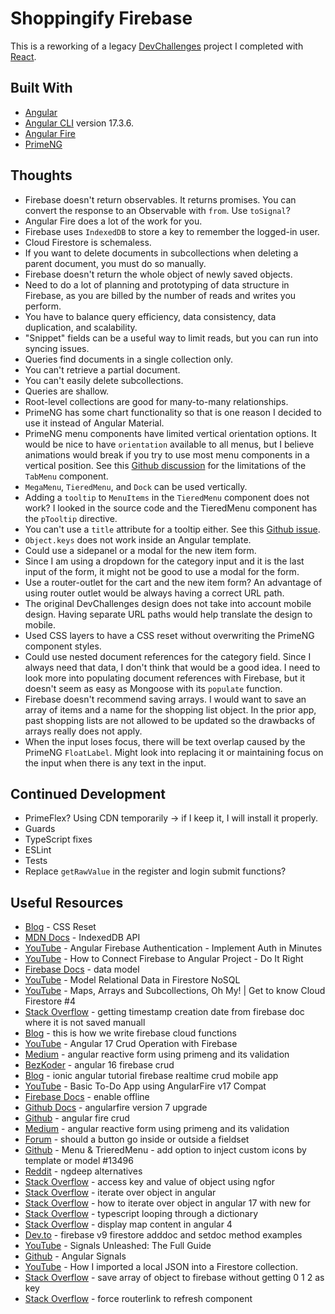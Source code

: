 # Shoppingify Firebase

This is a reworking of a legacy [DevChallenges](https://legacy.devchallenges.io/challenges/mGd5VpbO4JnzU6I9l96x) project I completed with [React](https://github.com/jdegand/shoppingify-frontend).

## Built With

- [Angular](https://angular.dev)
- [Angular CLI](https://github.com/angular/angular-cli) version 17.3.6.
- [Angular Fire](https://github.com/angular/angularfire)
- [PrimeNG](https://primeng.org)

## Thoughts

- Firebase doesn't return observables.  It returns promises. You can convert the response to an Observable with `from`.  Use `toSignal`?   
- Angular Fire does a lot of the work for you.  
- Firebase uses `IndexedDB` to store a key to remember the logged-in user. 
- Cloud Firestore is schemaless.   
- If you want to delete documents in subcollections when deleting a parent document, you must do so manually.
- Firebase doesn't return the whole object of newly saved objects.
- Need to do a lot of planning and prototyping of data structure in Firebase, as you are billed by the number of reads and writes you perform.
- You have to balance query efficiency, data consistency, data duplication, and scalability.  
- "Snippet" fields can be a useful way to limit reads, but you can run into syncing issues.  
- Queries find documents in a single collection only.  
- You can't retrieve a partial document.  
- You can't easily delete subcollections.  
- Queries are shallow. 
- Root-level collections are good for many-to-many relationships.
- PrimeNG has some chart functionality so that is one reason I decided to use it instead of Angular Material.
- PrimeNG menu components have limited vertical orientation options.  It would be nice to have `orientation` available to all menus, but I believe animations would break if you try to use most menu components in a vertical position. See this [Github discussion](https://github.com/orgs/primefaces/discussions/1134) for the limitations of the `TabMenu` component. 
- `MegaMenu`, `TieredMenu`, and `Dock` can be used vertically.
- Adding a `tooltip` to `MenuItems` in the `TieredMenu` component does not work?  I looked in the source code and the TieredMenu component has the `pTooltip` directive.  
- You can't use a `title` attribute for a tooltip either.  See this [Github issue](https://github.com/primefaces/primeng/issues/14217).
- `Object.keys` does not work inside an Angular template.
- Could use a sidepanel or a modal for the new item form.  
- Since I am using a dropdown for the category input and it is the last input of the form, it might not be good to use a modal for the form.
- Use a router-outlet for the cart and the new item form?  An advantage of using router outlet would be always having a correct URL path.
- The original DevChallenges design does not take into account mobile design.  Having separate URL paths would help translate the design to mobile.
- Used CSS layers to have a CSS reset without overwriting the PrimeNG component styles.  
- Could use nested document references for the category field.  Since I always need that data, I don't think that would be a good idea.  I need to look more into populating document references with Firebase, but it doesn't seem as easy as Mongoose with its `populate` function.
- Firebase doesn't recommend saving arrays.  I would want to save an array of items and a name for the shopping list object.  In the prior app, past shopping lists are not allowed to be updated so the drawbacks of arrays really does not apply.  
- When the input loses focus, there will be text overlap caused by the PrimeNG `FloatLabel`.  Might look into replacing it or maintaining focus on the input when there is any text in the input.   

## Continued Development

- PrimeFlex?  Using CDN temporarily -> if I keep it, I will install it properly. 
- Guards
- TypeScript fixes
- ESLint
- Tests
- Replace `getRawValue` in the register and login submit functions?  

## Useful Resources

- [Blog](https://piccalil.li/blog/a-more-modern-css-reset/) - CSS Reset
- [MDN Docs](https://developer.mozilla.org/en-US/docs/Web/API/IndexedDB_API) - IndexedDB API
- [YouTube](https://www.youtube.com/watch?v=586O934xrhQ) - Angular Firebase Authentication - Implement Auth in Minutes
- [YouTube](https://www.youtube.com/watch?v=0ihoworuX4o&t=662s) - How to Connect Firebase to Angular Project - Do It Right
- [Firebase Docs](https://firebase.google.com/docs/firestore/data-model) - data model
- [YouTube](https://www.youtube.com/watch?v=jm66TSlVtcc) - Model Relational Data in Firestore NoSQL
- [YouTube](https://www.youtube.com/watch?v=o7d5Zeic63s) - Maps, Arrays and Subcollections, Oh My! | Get to know Cloud Firestore #4
- [Stack Overflow](https://stackoverflow.com/questions/66547171/getting-timestamp-creation-date-from-firebase-doc-where-it-is-not-saved-manuall) - getting timestamp creation date from firebase doc where it is not saved manuall
- [Blog](https://www.fcodelabs.com/blogs/this-is-how-we-write-firebase-cloud-functions#:~:text=A%20collection%20name%20is%20always,the%20name%20of%20the%20collection) - this is how we write firebase cloud functions
- [YouTube](https://www.youtube.com/watch?v=QZlV3029dFk) - Angular 17 Crud Operation with Firebase
- [Medium](https://medium.com/@haseenakhader.uk/angular-reactive-form-using-primeng-and-its-validation-8baf6b9e7ed4) - angular reactive form using primeng and its validation
- [BezKoder](https://www.bezkoder.com/angular-16-firebase-crud/) - angular 16 firebase crud
- [Blog](https://www.djamware.com/post/5b74e54f80aca74669894413/ionic-angular-tutorial-firebase-realtime-crud-mobile-app#add-list) - ionic angular tutorial firebase realtime crud mobile app
- [YouTube](https://www.youtube.com/watch?v=Dn1AzYfeotA) - Basic To-Do App using AngularFire v17 Compat
- [Firebase Docs](https://firebase.google.com/docs/firestore/manage-data/enable-offline) - enable offline
- [Github Docs](https://github.com/angular/angularfire/blob/master/docs/version-7-upgrade.md) - angularfire version 7 upgrade
- [Github](https://github.com/aaronksaunders/angular-fire-crud) - angular fire crud
- [Medium](https://medium.com/@haseenakhader.uk/angular-reactive-form-using-primeng-and-its-validation-8baf6b9e7ed4) - angular reactive form using primeng and its validation
- [Forum](https://www.webdesignerforum.co.uk/topic/47379-should-a-button-go-inside-or-outside-a-fieldset/) - should a button go inside or outside a fieldset
- [Github](https://github.com/primefaces/primeng/issues/13496) - Menu & TrieredMenu - add option to inject custom icons by template or model #13496
- [Reddit](https://www.reddit.com/r/Angular2/comments/1090x9c/ngdeep_alternatives/?rdt=52856) - ngdeep alternatives
- [Stack Overflow](https://stackoverflow.com/questions/35534959/access-key-and-value-of-object-using-ngfor) - access key and value of object using ngfor
- [Stack Overflow](https://stackoverflow.com/questions/31490713/iterate-over-object-in-angular) - iterate over object in angular
- [Stack Overflow](https://stackoverflow.com/questions/78023327/how-to-iterate-over-object-in-angular-17-with-new-for) - how to iterate over object in angular 17 with new for
- [Stack Overflow](https://stackoverflow.com/questions/16174182/typescript-looping-through-a-dictionary) - typescript looping through a dictionary
- [Stack Overflow](https://stackoverflow.com/questions/47834222/display-map-content-in-angular-4-template) - display map content in angular 4 
- [Dev.to](https://dev.to/imkrunalkanojiya/firebase-v9-firestore-adddoc-and-setdoc-method-examples-nhe) - firebase v9 firestore adddoc and setdoc method examples
- [YouTube](https://www.youtube.com/watch?v=6W6gycuhiN0&t=4110s) - Signals Unleashed: The Full Guide
- [Github](https://github.com/DeborahK/Angular-Signals) - Angular Signals
- [YouTube](https://www.youtube.com/watch?v=BepIvG91GzM&t=494s) - How I imported a local JSON into a Firestore collection.
- [Stack Overflow](https://stackoverflow.com/questions/42041531/save-array-of-object-to-firebase-without-getting-0-1-2-as-key) - save array of object to firebase without getting 0 1 2 as key
- [Stack Overflow](https://stackoverflow.com/questions/48446261/force-routerlink-to-refresh-component) - force routerlink to refresh component